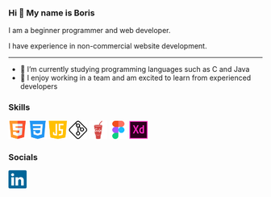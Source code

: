 <h3>Hi 👋 My name is Boris</h3>

<!--
**borisweb2020/borisweb2020** is a ✨ _special_ ✨ repository because its `README.md` (this file) appears on your GitHub profile.
-->
<p style="margin-bottom: 5px">I am a beginner programmer and web developer.</p>
<p>I have experience in non-commercial website development.</p>
<hr>
<ul>
  <li>🔭 I’m currently studying programming languages such as C and Java</li>
  <li>🤝 I enjoy working in a team and am excited to learn from experienced developers</li>
</ul>
<h3>Skills</h3>
<p align="left">
  <img src="src/images/html5.svg" alt="HTML5" width="36" height="36">
  <img src="src/images/css3.svg" alt="CSS3" width="36" height="36">
  <img src="src/images/java-script.svg" alt="JS" width="36" height="36">
  <img src="src/images/git.svg" alt="Git" width="36" height="36">
  <img src="src/images/gulp.svg" alt="Gulp" width="36" height="36">
  <img src="src/images/figma.svg" alt="Figma" width="36" height="36">
  <img src="src/images/adobe-xd.svg" alt="AdobeXD" width="36" height="36">
</p>

<h3>Socials</h3>
<p align="left">
  <img src="src/images/linkedin.svg" alt="LinkedIn" width="36" height="36">
</p>
